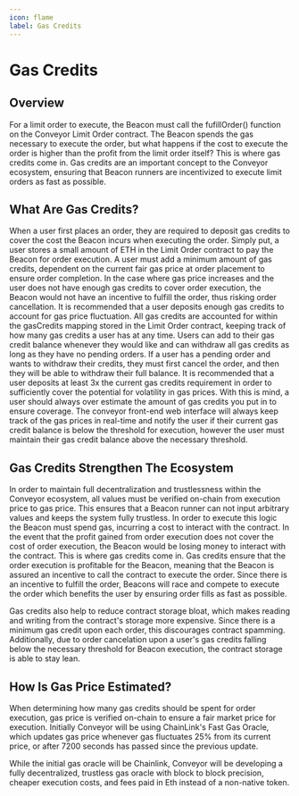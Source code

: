 ```yaml
---
icon: flame
label: Gas Credits
---
```


# Gas Credits

## Overview
For a limit order to execute, the Beacon must call the fufillOrder() function on the Conveyor Limit Order contract. The Beacon spends the gas necessary to execute the order, but what happens if the cost to execute the order is higher than the profit from the limit order itself? This is where gas credits come in. Gas credits are an important concept to the Conveyor ecosystem, ensuring that Beacon runners are incentivized to execute limit orders as fast as possible. 

## What Are Gas Credits?
When a user first places an order, they are required to deposit gas credits to cover the cost the Beacon incurs when executing the order. Simply put, a user stores a small amount of ETH in the Limit Order contract to pay the Beacon for order execution. A user must add a minimum amount of gas credits, dependent on the current fair gas price at order placement to ensure order completion.   In the case where gas price increases and the user does not have enough gas credits to cover order execution, the Beacon would not have an incentive to fulfill the order, thus risking order cancellation. It is recommended that a user deposits enough gas credits to account for gas price fluctuation.
All gas credits are accounted for within the gasCredits mapping stored in the Limit Order contract, keeping track of how many gas credits a user has at any time. Users can add to their gas credit balance whenever they would like and can withdraw all gas credits as long as they have no pending orders. If a user has a pending order and wants to withdraw their credits, they must first cancel the order, and then they will be able to withdraw their full balance. 
It is recommended that a user deposits at least 3x the current gas credits requirement in order to sufficiently cover the potential for volatility in gas prices. With this is mind, a user should always over estimate the amount of gas credits you put in to ensure coverage. The conveyor front-end web interface will always keep track of the gas prices in real-time and notify the user if their current gas credit balance is below the threshold for execution, however the user must maintain their gas credit balance above the necessary threshold.

## Gas Credits Strengthen The Ecosystem
In order to maintain full decentralization and trustlessness within the Conveyor ecosystem, all values must be verified on-chain from execution price to gas price. This ensures that a Beacon runner can not input arbitrary values and keeps the system fully trustless. In order to execute this logic the Beacon must spend gas, incurring a cost to interact with the contract. In the event that the profit gained from order execution does not cover the cost of order execution, the Beacon would be losing money to interact with the contract. This is where gas credits come in. Gas credits ensure that the order execution is profitable for the Beacon, meaning that the Beacon is assured an incentive to call the contract to execute the order. Since there is an incentive to fulfill the order, Beacons will race and compete to execute the order which benefits the user by ensuring order fills as fast as possible.

Gas credits also help to reduce contract storage bloat, which makes reading and writing from the contract's storage more expensive. Since there is a minimum gas credit upon each order, this discourages contract spamming. Additionally, due to order cancelation upon a user's gas credits falling below the necessary threshold for Beacon execution, the contract storage is able to stay lean.

## How Is Gas Price Estimated?
When determining how many gas credits should be spent for order execution, gas price is verified on-chain to ensure a fair market price for execution.
Initially Conveyor will be using ChainLink's Fast Gas Oracle, which updates gas price whenever gas fluctuates 25% from its current price, or after 7200 seconds has passed since the previous update. 

While the initial gas oracle will be Chainlink, Conveyor will be developing a fully decentralized, trustless gas oracle with block to block precision, cheaper execution costs, and fees paid in Eth instead of a non-native token.

